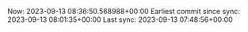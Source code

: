 Now: 2023-09-13 08:36:50.568988+00:00 Earliest commit since sync: 2023-09-13 08:01:35+00:00 Last sync: 2023-09-13 07:48:56+00:00
